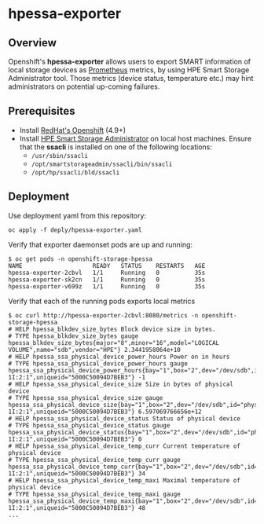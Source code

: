 # hpessa-exporter

## Overview
Openshift's **hpessa-exporter** allows users to export SMART information of 
local storage devices as [Prometheus](https://prometheus.io) metrics, by using
HPE Smart Storage Administrator tool. Those metrics (device status, temperature 
etc.) may hint administrators on potential up-coming failures.


## Prerequisites
- Install [RedHat's Openshift](https://www.redhat.com/en/openshift-4) (4.9+)
- Install [HPE Smart Storage Administrator](https://support.hpe.com/hpesc/public/docDisplay?docId=emr_na-c04455150) 
  on local host machines. Ensure that the **ssacli** is installed on one of the
  following locations:
	- `/usr/sbin/ssacli`
	- `/opt/smartstorageadmin/ssacli/bin/ssacli`
	- `/opt/hp/ssacli/bld/ssacli`


## Deployment 
Use deployment yaml from this repository:

```oc apply -f deply/hpessa-exporter.yaml```

Verify that exporter daemonset pods are up and running:

```
$ oc get pods -n openshift-storage-hpessa
NAME                    READY   STATUS    RESTARTS   AGE
hpessa-exporter-2cbvl   1/1     Running   0          35s
hpessa-exporter-sk2cn   1/1     Running   0          35s
hpessa-exporter-v699z   1/1     Running   0          35s
```

Verify that each of the running pods exports local metrics

```
$ oc curl http://hpessa-exporter-2cbvl:8080/metrics -n openshift-storage-hpessa
# HELP hpessa_blkdev_size_bytes Block device size in bytes.
# TYPE hpessa_blkdev_size_bytes gauge
hpessa_blkdev_size_bytes{major="8",minor="16",model="LOGICAL VOLUME",name="sdb",vendor="HPE"} 2.3441958064e+10
# HELP hpessa_ssa_physical_device_power_hours Power on in hours
# TYPE hpessa_ssa_physical_device_power_hours gauge
hpessa_ssa_physical_device_power_hours{bay="1",box="2",dev="/dev/sdb",id="physicaldrive 1I:2:1",uniqueid="5000C50094D7BEB3"} -1
# HELP hpessa_ssa_physical_device_size Size in bytes of physical device
# TYPE hpessa_ssa_physical_device_size gauge
hpessa_ssa_physical_device_size{bay="1",box="2",dev="/dev/sdb",id="physicaldrive 1I:2:1",uniqueid="5000C50094D7BEB3"} 6.597069766656e+12
# HELP hpessa_ssa_physical_device_status Status of physical device
# TYPE hpessa_ssa_physical_device_status gauge
hpessa_ssa_physical_device_status{bay="1",box="2",dev="/dev/sdb",id="physicaldrive 1I:2:1",uniqueid="5000C50094D7BEB3"} 0
# HELP hpessa_ssa_physical_device_temp_curr Current temperature of physical device
# TYPE hpessa_ssa_physical_device_temp_curr gauge
hpessa_ssa_physical_device_temp_curr{bay="1",box="2",dev="/dev/sdb",id="physicaldrive 1I:2:1",uniqueid="5000C50094D7BEB3"} 34
# HELP hpessa_ssa_physical_device_temp_maxi Maximal temperature of physical device
# TYPE hpessa_ssa_physical_device_temp_maxi gauge
hpessa_ssa_physical_device_temp_maxi{bay="1",box="2",dev="/dev/sdb",id="physicaldrive 1I:2:1",uniqueid="5000C50094D7BEB3"} 48
...
```
